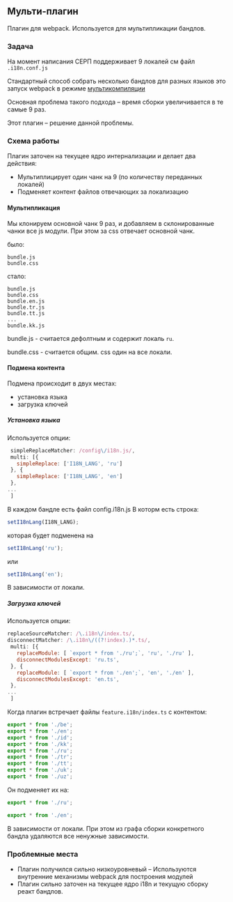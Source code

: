 ## Мульти-плагин
Плагин для webpack. Используется для мультипликации бандлов.

### Задача
На момент написания СЕРП поддерживает 9 локалей см файл `.i18n.conf.js`

Стандартный способ собрать несколько бандлов для разных языков это запуск webpack в режиме [мультикомпиляции](https://webpack.js.org/configuration/configuration-types/#exporting-multiple-configurations)

Основная проблема такого подхода – время сборки увеличивается в те самые 9 раз.

Этот плагин – решение данной проблемы.

### Схема работы
Плагин заточен на текущее ядро интернализации и делает два действия:

* Мультиплицирует один чанк на 9 (по количеству переданных локалей)
* Подменяет контент файлов отвечающих за локализацию

#### Мультипликация
Мы клонируем основной чанк 9 раз, и добавляем в склонированные чанки все js модули.
При этом за css отвечает основной чанк.

было:
```
bundle.js
bundle.css
```

стало:
```
bundle.js
bundle.css
bundle.en.js
bundle.tr.js
bundle.tt.js
...
bundle.kk.js
```

bundle.js - считается дефолтным и содержит локаль `ru`.

bundle.css - считается общим. css один на все локали.

#### Подмена контента
Подмена происходит в двух местах:

* установка языка
* загрузка ключей


##### Установка языка

Используется опции:

```js
 simpleReplaceMatcher: /config\/i18n.js/,
 multi: [{
   simpleReplace: ['I18N_LANG', 'ru']
 }, {
   simpleReplace: ['I18N_LANG', 'en']
 },
...
 ]
```

В каждом бандле есть файл config.i18n.js
В которм есть строка:
```js
setI18nLang(I18N_LANG);
```
которая будет подменена на
```js
setI18nLang('ru');
```
или
```js
setI18nLang('en');
```

В зависимости от локали.

##### Загрузка ключей

Используется опции:

```js
replaceSourceMatcher: /\.i18n\/index.ts/,
disconnectMatcher: /\.i18n\/((?!index).)*.ts/,
 multi: [{
   replaceModule: [ `export * from './ru';`, 'ru', './ru' ],
   disconnectModulesExcept: 'ru.ts',
 }, {
   replaceModule: [ `export * from './en';`, 'en', './en' ],
   disconnectModulesExcept: 'en.ts',
 },
...
 ]
```

Когда плагин встречает файлы `feature.i18n/index.ts` c контентом:
```js
export * from './be';
export * from './en';
export * from './id';
export * from './kk';
export * from './ru';
export * from './tr';
export * from './tt';
export * from './uk';
export * from './uz';
```

Он подменяет их на:
```js
export * from './ru';
```

```js
export * from './en';
```

В зависимости от локали.
При этом из графа сборки конкретного бандла удаляются все ненужные зависимости.


### Проблемные места
* Плагин получился сильно низкоуровневый – Используются внутренние механизмы webpack для построения модулей
* Плагин сильно заточен на текущее ядро i18n и текущую сборку реакт бандлов.
